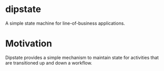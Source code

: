 # dipstate
A simple state machine for line-of-business applications.

# Motivation
Dipstate provides a simple mechanism to maintain state for activities that are transitioned up and down a workflow. 


